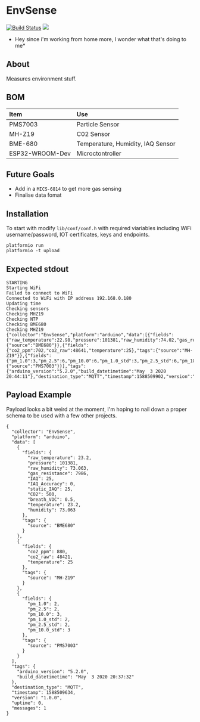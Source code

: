# EnvSense 
[![Build Status](https://travis-ci.com/SrzStephen/EnvSense.svg?token=oLvruYNkwQmtpP6uNRVv&branch=master)](https://travis-ci.com/SrzStephen/EnvSense)
![](image)
* Hey since i'm working from home more, I wonder what that's doing to me*

## About
Measures environment stuff.

## BOM

| Item          | Use                                   |
|:------         |:-----------------------------------  |
|PMS7003        | Particle Sensor                       |
|MH-Z19         | C02 Sensor                            |
|BME-680        | Temperature, Humidity, IAQ Sensor     |
|ESP32-WROOM-Dev| Microctontroller                      | 


## Future Goals
* Add in a ```MICS-6814``` to get more gas sensing
* Finalise data fomat

## Installation
To start with modify ```lib/conf/conf.h``` with required viariables including WiFi username/password, IOT certificates, keys and endpoints.

```
platformio run
platformio -t upload
```

## Expected stdout

```
STARTING
Starting WiFi
Failed to connect to WiFi
Connected to WiFi with IP address 192.168.0.180
Updating time
Checking sensors
Checking MHZ19
Checking NTP
Checking BME680
Checking MHZ19
{"collector":"EnvSense","platform":"arduino","data":[{"fields":{"raw_temperature":22.98,"pressure":101381,"raw_humidity":74.02,"gas_resistance":16106,"IAQ":25,"IAQ_Accuracy":0,"static_IAQ":25,"CO2":500,"breath_VOC":0.5,"temperature":22.98,"humidity":74.02},"tags":{"source":"BME680"}},{"fields":{"co2_ppm":702,"co2_raw":48641,"temperature":25},"tags":{"source":"MH-Z19"}},{"fields":{"pm_1.0":3,"pm_2.5":6,"pm_10.0":6,"pm_1.0_std":3,"pm_2.5_std":6,"pm_10.0_std":6},"tags":{"source":"PMS7003"}}],"tags":{"arduino_version":"5.2.0","build_datetimetime":"May  3 2020 20:44:11"},"destination_type":"MQTT","timestamp":1588509902,"version":"1.0.0","uptime":0,"messages":1}
```

## Payload Example
Payload looks a bit weird at the moment, I'm hoping to nail down a proper schema to be used with a few other projects.
```
{
  "collector": "EnvSense",
  "platform": "arduino",
  "data": [
    {
      "fields": {
        "raw_temperature": 23.2,
        "pressure": 101381,
        "raw_humidity": 73.063,
        "gas_resistance": 7986,
        "IAQ": 25,
        "IAQ_Accuracy": 0,
        "static_IAQ": 25,
        "CO2": 500,
        "breath_VOC": 0.5,
        "temperature": 23.2,
        "humidity": 73.063
      },
      "tags": {
        "source": "BME680"
      }
    },
    {
      "fields": {
        "co2_ppm": 880,
        "co2_raw": 48421,
        "temperature": 25
      },
      "tags": {
        "source": "MH-Z19"
      }
    },
    {
      "fields": {
        "pm_1.0": 2,
        "pm_2.5": 2,
        "pm_10.0": 3,
        "pm_1.0_std": 2,
        "pm_2.5_std": 2,
        "pm_10.0_std": 3
      },
      "tags": {
        "source": "PMS7003"
      }
    }
  ],
  "tags": {
    "arduino_version": "5.2.0",
    "build_datetimetime": "May  3 2020 20:37:32"
  },
  "destination_type": "MQTT",
  "timestamp": 1588509634,
  "version": "1.0.0",
  "uptime": 0,
  "messages": 1
}
```